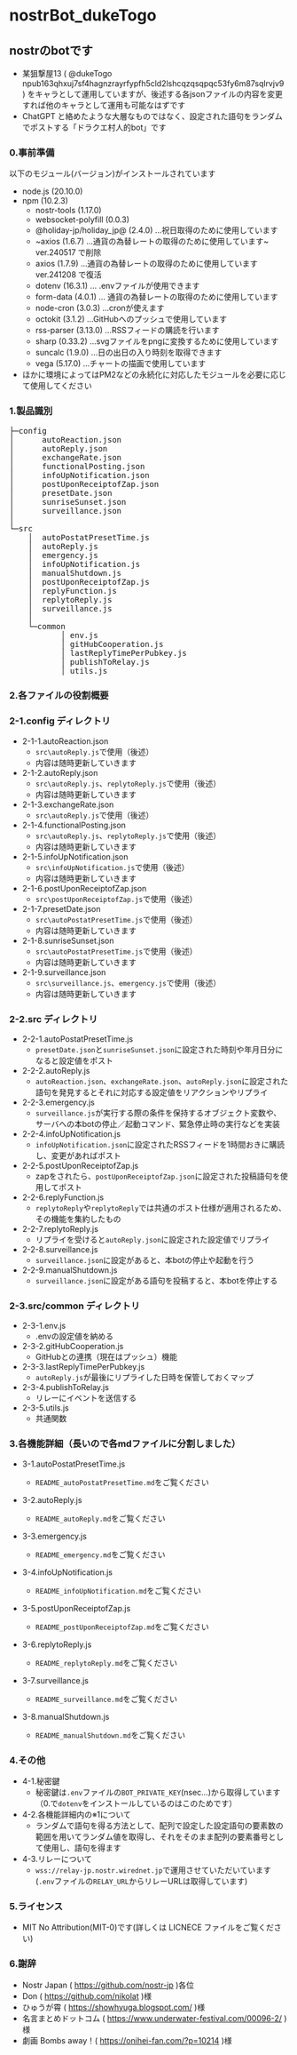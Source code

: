 # nostrBot_dukeTogo
## nostrのbotです
- 某狙撃屋13
 ( @dukeTogo npub163qhxuj7sf4hagnzrayrfypfh5cld2lshcqzqsqpqc53fy6m87sqlrvjv9 )
 をキャラとして運用していますが、後述する各jsonファイルの内容を変更すれば他のキャラとして運用も可能なはずです
- ChatGPT と絡めたような大層なものではなく、設定された語句をランダムでポストする「ドラクエ村人的bot」です

### 0.事前準備
 以下のモジュール(バージョン)がインストールされています
  - node.js (20.10.0)
  - npm (10.2.3)
    - nostr-tools (1.17.0)
    - websocket-polyfill (0.0.3)
    - @holiday-jp/holiday_jp@ (2.4.0) ...祝日取得のために使用しています
    - ~axios (1.6.7) ...通貨の為替レートの取得のために使用しています~　ver.240517 で削除
    - axios (1.7.9) ...通貨の為替レートの取得のために使用しています　ver.241208 で復活
    - dotenv (16.3.1) ... .envファイルが使用できます
    - form-data (4.0.1) ... 通貨の為替レートの取得のために使用しています
    - node-cron (3.0.3) ...cronが使えます
    - octokit (3.1.2) ...GitHubへのプッシュで使用しています
    - rss-parser (3.13.0) ...RSSフィードの購読を行います
    - sharp (0.33.2) ...svgファイルをpngに変換するために使用しています
    - suncalc (1.9.0) ...日の出日の入り時刻を取得できます
    - vega (5.17.0) ...チャートの描画で使用しています
  - ほかに環境によってはPM2などの永続化に対応したモジュールを必要に応じて使用してください


### 1.製品識別
<pre>
├─config
│      autoReaction.json
│      autoReply.json
│      exchangeRate.json
│      functionalPosting.json
│      infoUpNotification.json
│      postUponReceiptofZap.json
│      presetDate.json
│      sunriseSunset.json
│      surveillance.json
│
└─src
    │  autoPostatPresetTime.js
    │  autoReply.js
    │  emergency.js
    │  infoUpNotification.js
    │  manualShutdown.js
    │  postUponReceiptofZap.js
    │  replyFunction.js
    │  replytoReply.js
    │  surveillance.js
    │
    └─common
           │ env.js 
           │ gitHubCooperation.js 
           │ lastReplyTimePerPubkey.js
           │ publishToRelay.js
           │ utils.js
</pre>

### 2.各ファイルの役割概要

### 2-1.config ディレクトリ
- 2-1-1.autoReaction.json
  - `src\autoReply.js`で使用（後述）
  - 内容は随時更新していきます
- 2-1-2.autoReply.json
  - `src\autoReply.js`、`replytoReply.js`で使用（後述）
  - 内容は随時更新していきます
- 2-1-3.exchangeRate.json  
  - `src\autoReply.js`で使用（後述）
- 2-1-4.functionalPosting.json
  - `src\autoReply.js`、`replytoReply.js`で使用（後述）
  - 内容は随時更新していきます 
- 2-1-5.infoUpNotification.json
  - `src\infoUpNotification.js`で使用（後述）
  - 内容は随時更新していきます
- 2-1-6.postUponReceiptofZap.json
  - `src\postUponReceiptofZap.js`で使用（後述）
- 2-1-7.presetDate.json
  - `src\autoPostatPresetTime.js`で使用（後述）
  - 内容は随時更新していきます
- 2-1-8.sunriseSunset.json
  - `src\autoPostatPresetTime.js`で使用（後述）
  - 内容は随時更新していきます
- 2-1-9.surveillance.json
  - `src\surveillance.js`、`emergency.js`で使用（後述）
  - 内容は随時更新していきます

### 2-2.src ディレクトリ
- 2-2-1.autoPostatPresetTime.js
  - `presetDate.json`と`sunriseSunset.json`に設定された時刻や年月日分になると設定値をポスト
- 2-2-2.autoReply.js
  - `autoReaction.json`、`exchangeRate.json`、`autoReply.json`に設定された語句を発見するとそれに対応する設定値をリアクションやリプライ
- 2-2-3.emergency.js
  - `surveillance.js`が実行する際の条件を保持するオブジェクト変数や、 サーバへの本botの停止／起動コマンド、緊急停止時の実行などを実装
- 2-2-4.infoUpNotification.js
  - `infoUpNotification.json`に設定されたRSSフィードを1時間おきに購読し、変更があればポスト
- 2-2-5.postUponReceiptofZap.js
  - zapをされたら、`postUponReceiptofZap.json`に設定された投稿語句を使用してポスト
- 2-2-6.replyFunction.js
  - `replytoReply`や`replytoReply`では共通のポスト仕様が適用されるため、その機能を集約したもの 
- 2-2-7.replytoReply.js
  - リプライを受けると`autoReply.json`に設定された設定値でリプライ
- 2-2-8.surveillance.js
  - `surveillance.json`に設定があると、本botの停止や起動を行う
- 2-2-9.manualShutdown.js
  - `surveillance.json`に設定がある語句を投稿すると、本botを停止する

### 2-3.src/common ディレクトリ
- 2-3-1.env.js
  - .envの設定値を納める
- 2-3-2.gitHubCooperation.js
  - GitHubとの連携（現在はプッシュ）機能
- 2-3-3.lastReplyTimePerPubkey.js
  - `autoReply.js`が最後にリプライした日時を保管しておくマップ  
- 2-3-4.publishToRelay.js
  - リレーにイベントを送信する
- 2-3-5.utils.js
  - 共通関数


### 3.各機能詳細（長いので各mdファイルに分割しました）

- 3-1.autoPostatPresetTime.js
  - `README_autoPostatPresetTime.md`をご覧ください

- 3-2.autoReply.js
  - `README_autoReply.md`をご覧ください
 
- 3-3.emergency.js
  - `README_emergency.md`をご覧ください 

- 3-4.infoUpNotification.js
  - `README_infoUpNotification.md`をご覧ください

- 3-5.postUponReceiptofZap.js
  - `README_postUponReceiptofZap.md`をご覧ください

- 3-6.replytoReply.js
  - `README_replytoReply.md`をご覧ください

- 3-7.surveillance.js
  - `README_surveillance.md`をご覧ください
    
- 3-8.manualShutdown.js
  - `README_manualShutdown.md`をご覧ください

### 4.その他
- 4-1.秘密鍵
  - 秘密鍵は`.env`ファイルの`BOT_PRIVATE_KEY`(nsec...)から取得しています（0.で`dotenv`をインストールしているのはこのためです）
- 4-2.各機能詳細内の※1について
  - ランダムで語句を得る方法として、配列で設定した設定語句の要素数の範囲を用いてランダム値を取得し、それをそのまま配列の要素番号として使用し、語句を得ます
- 4-3.リレーについて
  - `wss://relay-jp.nostr.wirednet.jp`で運用させていただいています
    (`.env`ファイルの`RELAY_URL`からリレーURLは取得しています)

### 5.ライセンス
- MIT No Attribution(MIT-0)です(詳しくは LICNECE ファイルをご覧ください)

### 6.謝辞
- Nostr Japan ( https://github.com/nostr-jp )各位
- Don ( https://github.com/nikolat )様
- ひゅうが霄 ( https://showhyuga.blogspot.com/ )様
- 名言まとめドットコム ( https://www.underwater-festival.com/00096-2/ )様
- 劇画 Bombs away！( https://onihei-fan.com/?p=10214 )様
